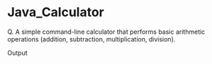 # Java_Calculator
Q. A simple command-line calculator that performs basic arithmetic operations (addition, subtraction, multiplication, division). 

Output

